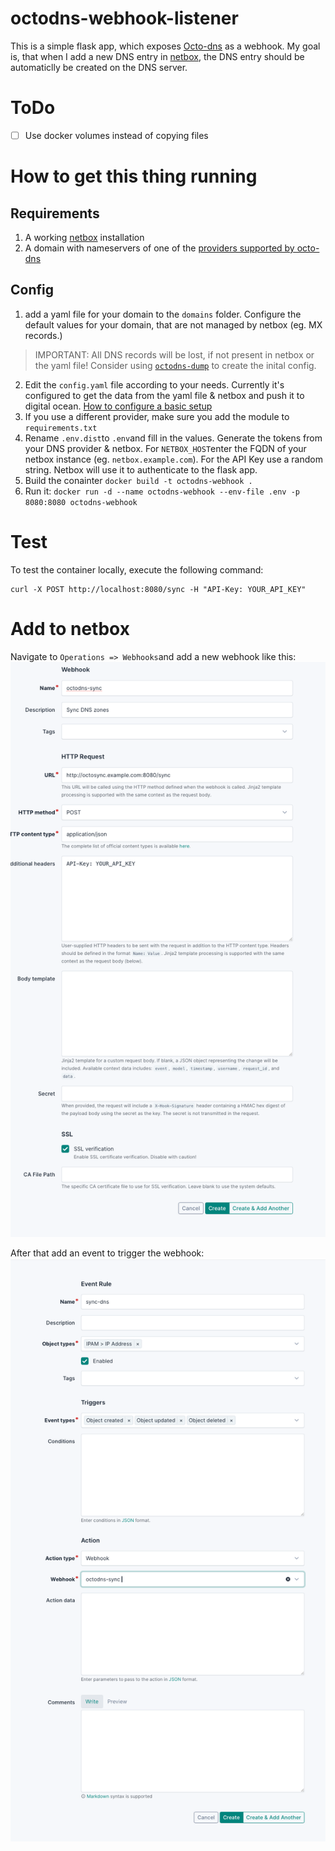 # octodns-webhook-listener

This is a simple flask app, which exposes [Octo-dns](https://github.com/octodns/octodns) as a webhook.
My goal is, that when I add a new DNS entry in [netbox](https://github.com/netbox-community/netbox), the DNS entry should be automaticlly be created on the DNS server.

# ToDo

- [ ] Use docker volumes instead of copying files


# How to get this thing running

## Requirements

1. A working [netbox](https://github.com/netbox-community/netbox) installation
2. A domain with nameservers of one of the [providers supported by octo-dns](https://github.com/octodns/octodns?tab=readme-ov-file#providers)

## Config

1. add a yaml file for your domain to the `domains` folder. Configure the default values for your domain, that are not managed by netbox (eg. MX records.)
> IMPORTANT: All DNS records will be lost, if not present in netbox or the yaml file! Consider using [`octodns-dump`](https://github.com/octodns/octodns/blob/main/examples/migrating-to-octodns/README.md) to create the inital config.
2. Edit the `config.yaml` file according to your needs. Currently it's configured to get the data from the yaml file & netbox and push it to digital ocean. [How to configure a basic setup](https://github.com/octodns/octodns/tree/main/examples/basic)
3. If you use a different provider, make sure you add the module to `requirements.txt`
4. Rename `.env.dist`to `.env`and fill in the values. Generate the tokens from your DNS provider & netbox. For `NETBOX_HOST`enter the FQDN of your netbox instance (eg. `netbox.example.com`). For the API Key use a random string. Netbox will use it to authenticate to the flask app.
5. Build the conainter `docker build -t octodns-webhook .`
6. Run it: `docker run -d --name octodns-webhook --env-file .env -p 8080:8080 octodns-webhook`


# Test

To test the container locally, execute the following command:
```shell
curl -X POST http://localhost:8080/sync -H "API-Key: YOUR_API_KEY"
```

# Add to netbox

Navigate to `Operations => Webhooks`and add a new webhook like this:
![WebhookConfig](assets/webhook.png)

After that add an event to trigger the webhook:
![EventRule](assets/eventRule.png)
